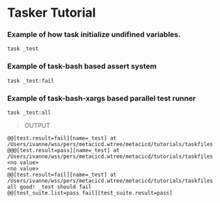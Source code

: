 
# Tasker Tutorial

### Example of how task initialize undifined variables.
```
task _test
```

### Example of task-bash based assert system
```
task _test:fail
```

### Example of task-bash-xargs based parallel test runner
```
task _test:all
```

> OUTPUT
```
@@[test.result=fail][name=_test] at /Users/ivanne/wss/pers/metacicd.wtree/metacicd/tutorials/taskfiles
@@@[test.result=pass][name=_test] at /Users/ivanne/wss/pers/metacicd.wtree/metacicd/tutorials/taskfiles
<no value>
<no value>
@@[test.result=fail][name=_test] at /Users/ivanne/wss/pers/metacicd.wtree/metacicd/tutorials/taskfiles
all good! _test should fail
@@[test_suite.list=pass fail][test_suite.result=pass]
```

